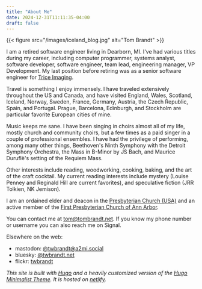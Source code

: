 ```yaml
---
title: "About Me"
date: 2024-12-31T11:11:35-04:00
draft: false
---
```


{{< figure src="/images/iceland_blog.jpg" alt="Tom Brandt" >}}

I am a retired software engineer living in Dearborn, MI. I've had various titles during my career, including computer programmer, systems analyst, software developer, software engineer, team lead, engineering manager, VP Development. My last position before retiring was as a senior software engineer for [Trice Imaging](https://triceimaging.com).

Travel is something I enjoy immensely. I have traveled extensively throughout the US and Canada, and have visited England, Wales, Scotland, Iceland, Norway, Sweden, France, Germany, Austria, the Czech Republic, Spain, and Portugal. Prague, Barcelona, Edinburgh, and Stockholm are particular favorite European cities of mine.

Music keeps me sane. I have been singing in choirs almost all of my life, mostly church and community choirs, but a few times as a paid singer in a couple of professional ensembles. I have had the privilege of performing, among many other things, Beethoven's Ninth Symphony with the Detroit Symphony Orchestra, the Mass in B-Minor by JS Bach, and Maurice Duruflè's setting of the Requiem Mass.

Other interests include reading, woodworking, cooking, baking, and the art of the craft cocktail. My current reading interests include mystery (Louise Penney and Reginald Hill are current favorites), and speculative fiction (JRR Tolkien, NK Jemison).

I am an ordained elder and deacon in the [Presbyterian Church (USA)](https://www.pcusa.org/) and an active member of the [First Presbyterian Church of Ann Arbor](https://firstpresbyterian.org).

You can contact me at [tom@tombrandt.net](mailto:tom@tombrandt.net). If you know my phone number or username you can also reach me on Signal.

Elsewhere on the web:

- mastodon: [@twbrandt@a2mi.social](https://a2mi.social/@twbrandt)
- bluesky: [@twbrandt.net](https://bsky.app/profile/twbrandt.net)
- flickr: [twbrandt](https://flickr.com/twbrandt)

*This site is built with [Hugo](https://gohugo.io) and a heavily customized version of the [Hugo Minimalist Theme](https://themes.gohugo.io/hugo-minimalist/). It is hosted on [netlify](https://www.netlify.com/).*